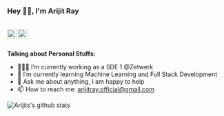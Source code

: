 ### Hey 👋🏽, I'm Arijit Ray

<br/>


<a href="https://twitter.com/itsarijitray">
<img align="left" alt="Arijit Ray | Twitter" width="22px" src="https://cdn.jsdelivr.net/npm/simple-icons@v3/icons/twitter.svg" />
</a>
<a href="https://www.linkedin.com/in/itsarijitray/">
<img align="left" alt="Arijit Ray | LinkedIn" width="22px" src="https://cdn.jsdelivr.net/npm/simple-icons@v3/icons/linkedin.svg" />
</a>
<br/>
<br/>

**Talking about Personal Stuffs:**

- 👨🏽‍💻 I’m currently working as a SDE 1 @Zetwerk
- 🌱 I’m currently learning Machine Learning and Full Stack Development
- 💬 Ask me about anything, I am happy to help
- 📫 How to reach me: arijitray.official@gmail.com

![Arijits's github stats](https://github-readme-stats.vercel.app/api?username=itsarijitray&show_icons=true&hide_border=true)
